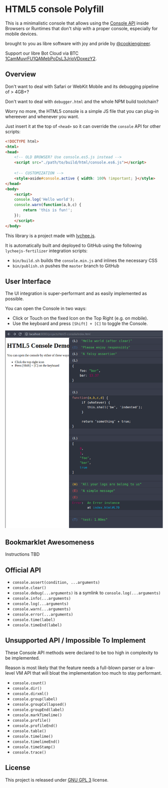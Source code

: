 
# HTML5 console Polyfill

This is a minimalistic console that allows using the
[Console API](https://developer.mozilla.org/en-US/docs/Web/API/console)
inside Browsers or Runtimes that don't ship with a 
proper console, especially for mobile devices.

brought to you as libre software with joy and pride by [@cookiengineer](http://cookie.engineer).

Support our libre Bot Cloud via BTC [1CamMuvrFU1QAMebPoDsL3JrioVDoxezY2](bitcoin:1CamMuvrFU1QAMebPoDsL3JrioVDoxezY2?amount=0.5&label=lychee.js%20Support).



## Overview

Don't want to deal with Safari or WebKit Mobile and
its debugging pipeline of > 4GB+?

Don't want to deal with `debugger.html` and the whole
NPM build toolchain?

Worry no more, the HTML5 console is a simple JS file
that you can plug-in whereever and whenever you want.

Just insert it at the top of `<head>` so it can
override the `console` API for other scripts:

```html
<!DOCTYPE html>
<html>
<head>
	<!-- OLD BROWSER? Use console.es5.js instead -->
	<script src="./path/to/build/html/console.es6.js"></script>

	<!-- CUSTOMIZATION -->
	<style>aside#console.active { width: 100% !important; }</style>
</head>
<body>
	<script>
	console.log('Hello world');
	console.warn(function(a,b,c) {
		return 'this is fun!';
	});
	</script>
</body>
```

This library is a project made with [lychee.js](https://lychee.js.org).

It is automatically built and deployed to GitHub using the following
`lycheejs-fertilizer` integration scripts:

- `bin/build.sh` builds the `console.min.js` and inlines the necessary CSS
- `bin/publish.sh` pushes the `master` branch to GitHub



## User Interface

The UI integration is super-performant and as easily
implemented as possible.

You can open the Console in two ways:

- Click or Touch on the fixed Icon on the Top Right (e.g. on mobile).
- Use the keyboard and press `[Shift] + [C]` to toggle the Console.

![screenshot.png](screenshot.png)


## Bookmarklet Awesomeness

Instructions TBD


## Official API

- `console.assert(condition, ...arguments)`
- `console.clear()`
- `console.debug(...arguments)` is a symlink to `console.log(...arguments)`
- `console.info(...arguments)`
- `console.log(...arguments)`
- `console.warn(...arguments)`
- `console.error(...arguments)`
- `console.time(label)`
- `console.timeEnd(label)`


## Unsupported API / Impossible To Implement

These Console API methods were declared to be too
high in complexity to be implemented.

Reason is most likely that the feature needs a
full-blown parser or a low-level VM API that will
bloat the implementation too much to stay performant.

- `console.count()`
- `console.dir()`
- `console.dirxml()`
- `console.group(label)`
- `console.groupCollapsed()`
- `console.groupEnd(label)`
- `console.markTimelime()`
- `console.profile()`
- `console.profileEnd()`
- `console.table()`
- `console.timelime()`
- `console.timelimeEnd()`
- `console.timeStamp()`
- `console.trace()`


## License

This project is released under [GNU GPL 3](./LICENSE_GPL3.txt) license.


